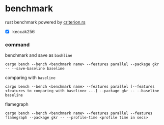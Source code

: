benchmark
=======

rust benchmark powered by [criterion.rs](https://bheisler.github.io/criterion.rs/book/criterion_rs.html)

- [x] keccak256



### command
benchmark and save as `bashline`
```
cargo bench --bench <benchmark name> --features parallel --package gkr -- --save-baseline baseline
```

comparing with `baseline`
```
cargo bench --bench <benchmark name> --features parallel [--features <features to comparing with baseline> ...] --package gkr -- --baseline baseline
```

flamegraph
```
cargo bench --bench <benchmark name> --features parallel --features flamegraph --package gkr -- --profile-time <profile time in secs>
```
